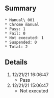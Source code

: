 ## Summary
	* Manual\_001
	* Chrome manual
	* Pass: 1
	* Fail: 0
	* Not executed: 1
	* Suspended: 0
	* Total: 2
## Details
1. 12/21/21 16:06:47
	* Pass
2. 12/21/21 15:06:47
	* Not executed
